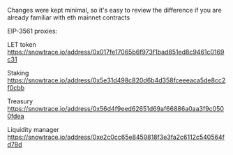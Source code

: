 Changes were kept minimal, so it's easy to review the difference if you are already familiar with eth mainnet contracts

EIP-3561 proxies:

LET token https://snowtrace.io/address/0x017fe17065b6f973f1bad851ed8c9461c0169c31

Staking https://snowtrace.io/address/0x5e31d498c820d6b4d358fceeeaca5de8cc2f0cbb

Treasury https://snowtrace.io/address/0x56d4f9eed62651d69af66886a0aa3f9c0500fdea

Liquidity manager https://snowtrace.io/address/0xe2c0cc65e8459818f3e3fa2c6112c540564fd78d
